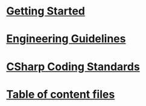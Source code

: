 ﻿# [Getting Started](docfx_getting_started.md)
# [Engineering Guidelines](engineering_guidelines.md)
# [CSharp Coding Standards](csharp_coding_standards.md)
# [Table of content files](table_of_contents.md)
